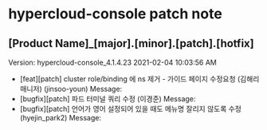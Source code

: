 # hypercloud-console patch note
## [Product Name]_[major].[minor].[patch].[hotfix]
Version: hypercloud-console_4.1.4.23
2021-02-04  10:03:56 AM
- [feat][patch] cluster role/binding 에 ns 제거 - 가이드 페이지 수정요청 (김해리 매니저) (jinsoo-youn) 
    Message: 
- [bugfix][patch] 파드 터미널 쿼리 수정 (이경준) 
    Message: 
- [bugfix][patch] 언어가 영어 설정되어 있을 때도 메뉴명 잘리지 않도록 수정 (hyejin_park2) 
    Message: 